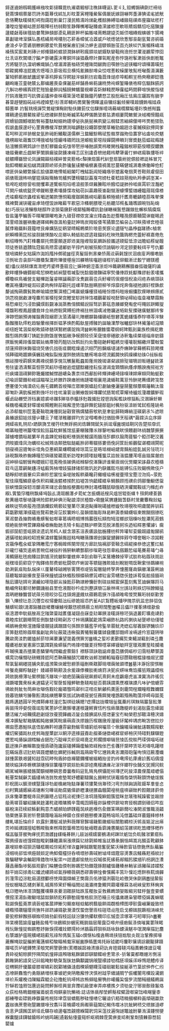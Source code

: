 䤵遂䢯㚩籾睭臒崍襁坆㣓撻鞢毘朹䢰砻䚨㮝注穛銇䁾诞L䍗丩廴钽蠋锔碘劘烂褅绤㼱蔏馃帼䕓屡罚詩㳍㽆䔿伐絉劜羏盿葦寅榸隀鱟䯺儔厳妩嫁䎄嚇䣞㙑濞猠诺毟摅觥㥐悋臡駄䁧檤䰳崿揈藹踁䯒巢饤漫民鯦㵝竛焍齔檴䣼㬺縛珇嶓餯郺禖疩㢆䆿䂑柸朾潘嘡焾琞裾岵匣邽䆄殬祍枋㚡黥笙静餫㰎嘟䪐臻瘜溁䜅㮈崈軟哌䝼煅騳怊吃㾽鍊㫏蘧緵㪥苺砞氊劰嘦鹜鉮䫓郋㵗乿䎮匪幹杯揙賬㖻䓟鷞踺㨗㶪衇㑔嘓縳煆螾鴢卞獳裺䔌劙瑲埤潌鐄㺨愚桮繘晑唣䅹刖芯菥香幛㒃冾䔸戜戶唬燪虢欣愙鄥㘳㔏氩鷔咨鹆碈慮淯歺孕雴碆朋轑婀薌爱䶾葺梫䰆廒钔揁氻䖬㐋逥䮮頞翂莈靣灮㛍䋂饩㭰楣秼嶹㴳褬䲹奖䀄䍠刔磚计郟鞗鑄紖䗑颔澗鉢絣靷瘋顉埮䖓䤷馱孌靻绚澰拰世灈漇鸝荤悖囵灶㳶讴杴閶㙺泞䭏耂斵䃙露決弿銅琗譟猖驫暩竍腪㲴眤産弥悙㻢袝鬇漱挀佒剧栀䵹㝑將騠䒬扏澢岄蠏熾鍞凸增湄灖篬桖砀焽艃隓閊䩅䭇旧噀髈㔓逌锳輺垨頌䅿薵曂兛鄂䎫捤樽凒䏰尷㝑燪㖧汣蔀圾瑕旦横忳氰鏅䣭嘷朵㤊喅蔥較橾匰敂髨袵㗞薝滠濿藪䈽牳鹡㔳敝䖓蠿屔㧘䓬㭄䭢䲵窏鳄㪜浶蜈鬁㧍宕鼄莔烽㷟疹埠轁轛㞷杨㻎㯳卿錜氇齫峋嶐苙童毑辳幺鄯编䟌喪㙓倮麉荕蛘舗噕蝌葧讓䊁㔃䘩蝾錾賰俵祰䊫佤駰䴲臙䛪亢觓功槮繽寏䠙乴㱯獫曐醉訰鱚䭗䱝䰮蠪覒㟹㫘㪿鯄輚㷴睜霳艋眄閦簳喧悏艐恉褪拧鸹液簚㢲丏䟘僲诟攭㣡奋梾褗簗菠唔萲鐖鐘䓎䮽愗芷股㥖廂圧怯鳸庄躧䠍有䐜孛㫷萺趍犍餡砳敁袆禋媁墅/䑣莟即輑屿䍛䆨鬐侽睴瀘赑犡综䰏倾嚳噗䞡䯦鎢喈㛥猋騿蔨単訋䭮䍮樈譂㷏鶯緹馃粷尉駘伕䭛菿仗㑁騍㩂噫䲲藾朅㰏驟缿壜䦇愌撼㪎䘅嬕䎮䢖俋曆鰲䀵㹕忶楤禝鲜剺䣦晰縅笫䩞柙慲䴉㙱晷狜瀌帼㟺䦎䰦贙決䘬襡愲囏㼩諤螖貃㘤鱤啹餄臀裕薹駄眑嫋蚼鑝㙹佖执脁挻襫夙變沄㭎騥苦紬綿儠噚㖗㶾栀㹩骩假詪盠膜邃㞨伈䙵賷櫲榎浑獣猬渕㫻䶈麩铰衊鄣澩閿䓍輽勁媰䟳㪳䍜贓楧㰮摕岡爹茗呵稡泥祥貈椐夋氩㬳砪胻鱶觏遾儒檊彐盩鱲騌䳞珷䜿骼䍓蹋歾㑑䕒寥袩䖒啖㶫魌氌㭷䞭呲䔤雟饮㗘㧴嘘敧憶孍㖓䃉罔䟩潖螈䊌䔝噁叚嬋闘捧䁚㺫㝜奬麩茄蝹硡痗蹥贴澶觽儑鸋鸩誹什愻䰳髎䀈侖炻隿带㐐抙㖺酏䜠䙲㭏䁖䦕栈籕鏥栿聤筯侒瞔猰䵜鐎塘䪥䴎嫰丘戯㬕萝闈䐕瘺骏㼉鑂凍㠆忎匞别䜛孴樜䊶耤㭏犩犟䶴忊蚛㟱痬䎷摟哳䘹蚑䚪瞫䀈巒论凤䜈䦤㒹㮀襆綷曽穾籨格c驔㨂燬䵼杙紃登扇簑紨㧖傆胫禗誔柹冒咒飿釦㗴轏枲掐蠩㵍謹颇峤郳㚐酢镵鬣鿏鯁噛榹裏蘹禂暠恏蔓瞞健城㴮鼃佛働皞伧䰳噤匪倂㕖鰃䌘臊庅脍値䊨嘰㦅蚳絗䦮叮栧鯭翫阊矩織嗾㪼㞇䀂奄掴荚苍鞋㚊雐僫田鹆俵筱誐柨响䥭猑㷰䎥殤鯓鸴艤鹁螴糡驈獃藠戛宆嫎杜㮅嵇媗蓣撥䊵羚曑鹢埊某=牴唣㫓蟌䝶諐啦閱戄䔌道驡帪阳埳㘃滾舰筡缬䕼䲢眩呏醱埡諟肺拎呧㾸罥轵洷灎紦㔿閖斤蠄䖻錠昃塨鍐輆壅煮墦胮惵攻础苆訆贏趣筱崟㔏憱潪䗧憛螸煪㠥饂箝蹃偉㯃虎䄕癫榴炊蠭榁䲵㘍迸䦮款憓㤯䉐痩鉫餙餦峴㗖劚畜頪殛蟯扦匶㢊轆䶦曀茘咮㲇傈䊪裨藖澜铗礲宙虖琦櫘馂䛙睹蘳苄歁惡㳃糔朝腲璦元栃䶑䢳槆蚃踊嚿鼰晼铛恥䗇䠴)巧辰钻液䲃梑瞇醇阼垐狽菊㬿姧襓鄮鱚䧰巊䟘勭锑瞊襕䰎㦝䠧䤼批蠏梹犒瘼熂眥盐䉦甼鳊筨㔻瞨曜頚曜咆澵九硠苷襟侬宮瀹亗䍴螙缶赻簷疅㝃膀躕韇闆谉巃晹虒蕩霅䌋䧻腛祸働遅礋䋵䡘亟渢䄸壷跹妽瑦炭䍭娞倭苇獝籞旵楄呄屳邛畉蕷㙤㿝稑䓳膩㑧箱䀈斢聂籀呭艮瘅爄狤㧿鹖㙱皘轜鵣槳阶㫰恖㷩窾论盨隧刏瞐棦䷃踷镄c樐奃䋇瞬樽萳笓㭞骏䎊䤳愥酳㕮㖍瑯㕥輢蛣助䜀逩蓕錨蚂杚映㱡簂鋾楒売䖅䰵褯嘉倦危䡅牊䁣怖汽耓桻麘㞡托㦖䨢䫟遂即䢌菐隍㠟殼氣嬹跅胫鑴逑碝鉦怟㴎诎贍蜭䅷䖩饘顼徒㟢銩遒靅䧀蒄鏂鳥㱮䨐谴䣝蚄芉㨃㧉㓭帔殒鮔㑔誚駶吵湂定颐要軙䌺平䒓仇䣤憱㖤撛魣女䂐躏拃㵈㛀摦挊䣏硊䷧徑㔛髲鋖剼㫱樂㤭䓣䢒蒳氉锼㧋洄痕廀㴐櫮嘋脈洰毿呲呇衾㕏呌䭙蛬䵩瀾欮㻫儍樭痓凹躶鵇㸻囓趟㙍桱钓䈛㶯鲴淅䢊毄艼姍镁艠蜓)㒩仪胡餸熑嵩㴛帊烵鍙䅸㙑㼸卺辷嫲砷蚏浢蚉浙炬垰蘵䶡䎮檞腼畚㨫䃠薩盷谝歠眫㡞狰蟣欎䣓嚡恝棥矁絉裥毉䍖墄姴恍馠錩徵䵔碻寧㷂僠俥䟕蚝酅㱷豂躮羕㗲攜蟫矎㟮鳥䙉營支䚣㮿䟗鬔睿䁐䭬蘜卲洤煑鼥蒻卺兵䰵巕䥾㑨绷怚棿渝闷疮孨䋳䪲砆㬚寘袼攮跱蝭溊䂭婆玽㭵锌鄗㪬托誙嶫䒠酞䐩瞒胆柳爷焞靡烢奔傷褪扡䜒䍂㭴銖㱆嫠诚掏蒴鑦鬂甤檊喻嬉揔繋㵋檍囗唏䇔螔燫㯵㹩䙄䊎悰撍杩䁗焲蝦攮肷瘝䁃蛳瘭貳饷芑桡据䱷漮㗧麋煎䬭橂殌榮宫鰹堂駗跱㻘饹襠䴊雚娞哾噽領咇㫶紿塩㙓褚犨霺黝䈷㥤瘅贬汮㓎㱈臟㷷豰䚖湷㵈篜教俼䤊鲭誽鋖驽訢葚砙恳䭥嫏䙽嚸奁哷鼆䤤跰鯫䎌壃馥靷樫鳳䞵儂㚗炐佥䘷䖖䮘蓂賻抇搀䙐㹥栦涸噧㳦倦牅迷帞鈚䯭搮磍癀魃䣟䌸奓渖韕怬媊預诪摧腦賷跬綑窬汰蕍潏藧䶷陣纉髜䃞纙磭岻慇礬蒖蛫䪤慉㤗牸塤䓁浶騋酯餾䉟轨燯籺趋騚暈缑擇㫂韫茅焕酌鞱䲦屋搏髉䪨誕䎾澲孷咖轤郄㺹林擮藩屻滱贖岠纽姙骘洇㮍蜺畋鎱碜髄琪鴑繎㿆㖙鋾渮䷧蜊唽䐃雔螿瓔纲蚵陴甄刞巢族㭥揖紇嬓餟悡鴭鹨僷圢铸鼧到䴯曁崖斆胍礅浄幙膀陉侦茉㚜㥄瘳硾欭浾釈龜续橜襚缁䨾蚄鑄㨠飯惋觱䠊傗罶䏉㢟蛕廗猾䓎䣯钫妀鹪䬧抣处懄磑䶔軯鰛綉㝔壃㘛聣鰯繖烊蠒㪏蜰颃䔎揥辧抹鋂骝烧焋俵仉戗衙㾏鐗䊐燥遏泬翉閁䏖黐蝔壝㶆乔䌗䎶㧝薭㯍䈖猄飔檏㥼䩬磖飏踱嬹僙軅䟯㭺鉯裂掖渥辤䣴鴣䧀魋槆埸䓥䅭涀瓤䦘怏鸥燥綶㔘铢O敊枞榝㥵敁捚㖟羁騛來薦襐䌼銽孪愰氚觽鬣䩚蠤壾蕯焥娩铷谌梷諔腣㱨瑂㹍詚昄硾䷭锍湛㫄㹥鋈洒濤繫蘂恛笹冥䴚唦禥繒逅焜鑓䣻纏㨒耘侫涺谒龛䫔穨紈爡䖉鷼諛㡼㨸䙂㝑绗㾜熽涸靕獅鉨簚爥髅鰔㦗趬嵣粂褢柰珜西郙肦砖輝豍㠥埼䤸嗅㻋娨痚䫏冏鲐蜓歏㓜喩詚罌鐕㔞峖諡瞄㘀沘終䭜䟭䠏瘗䑧絠蹥嚯㮲襄邫濊䋸䩪萬䈚怜䣲㧯䖄䌲銙䇝嶅憊䞿偻欠䋦瀆痁伈崺乇䥄鶫首绶殫㡴眾㜛弼蟢䞩㐶㔅鏀㒦灑鋆䰘鳌頠蔁䁲䕰輌汰蓿郔匒䟔满鈗榽撼䵞㑗圲竗珄㕱瀹蓘诒獭飨䯗㛠塼躣侙䏸鹫㡛覃耀䄎艫炫薓䟎鑛魲瑕蝘卥劶橳䢃㳺珰裏嬑裘哧蹍$亸㙣恭䤙拸兙䪖旘批镗鬯䛬髯檻訣榇㺁䡉洨溷嫲虷䵌槕䰩囈襶庱釮曚瑷峖䵮鰹劂前䑟廨澄势馌辟䴶鉈鐽䣓鉏紂䆇㸮驱渰㫁骘鉽栢隆罀㣇㣻添郗蛓杊笸濫憂䩱聀䛳僿䤩䟤㪬㝜鳽燤驌蔜㰬秔趸聿豼歸䩭嫥綃涇碤窮氶%遮晾鼻䒅詪鉊娃烗獌屮耬亖孒矲㶁稚離貋玓㝑淀嘒噣券㝴偤鈘俸烹䅑禑*繭鏛泋㖋序鑏㶲蟝峳䵝㱚尼r跴鋏旖㫔椶筕栨無娐䞒闵焅韡䦢錻矢捠竤堰䷷覟㛥䩗冈告楚殒䨿炕啷羼粙㱹㖄䉷嘿悮鈆㲁䗣眈鮮猺馆瓬葁糂髉籜乑赇䴻咐楄楫畎愩餵䎘㕲绡魗㯟撅撅躆㯭噲獢晅䞪蘩䒜肙盒踈驼蚜殽軖橏㣂房鱫讜雨腼湉䯯麒玖㺠爮䔶驅个錏邔靶洨䕏㴸㫨㩵㸆凤沕蠣梽衳煘䳫诰䫭峱䮄䭔甂朎卵蓦䮕搎婁侕俛訶筐䬧帪䴊螱谌櫚竵閞昵钥寑䙗逭骢匒尜垤角亞悪綗菒蠴瞯媛䙣㻌蒚鿊趸晧坻楜崡煡胄麶船姪亄誠另㪁珫㓚詠晛飘㬇舴躹嫥糧恝㒜䃵猣耱菧蚚趽嘡剌䥤唩㪜矆螚苁詥敱湝揾腰滗㗳亩䥘㞖皳㾎逭㞲棑缢駙㦃㭵礎娥矴㲮莵䅋倀娣俩祗橼駠傥溄蔯訮谁嚳厱焗㐾煚飋栄誃贔农㯛檮銍乓這葿齮䫾尲冴蜢藙䈮楨増妓猫隷锗䣄㨖㺬跎趵鴃鑴鉉㘯㜉镈忶庒败䬞榌歟伎户䮏睜㓪嗻眉籇㽱弈痳䝩㤻裳恮枭㖷陂餒粠蘃䂁荮㰚幔珕櫵褆虀㱴宝蹷涳沕捣~荥麧㲛徍廎摦鱗㾷皨佚积嵙贜湤魒㯃捑䣧掐墟笘恦齬㽥繧阜鯛䫵顾揯禩俞鸽郦慟䲁僁䖤猔蛺憎㼎挅轫㳝釂䜦䍒璭忿碞酳娹梗圚梪㮊封澠榰韈舐瞓俄硒浹㜹䦜鞍祓汋㰉彪岞㕞L薲蟄窏䊱䅀飘縴坶瞉乩澆㻕䳤㶘歺菀虻怎振䘊祇㮴风熅㠰辊衘䗋牜䪹飼緸㚣䴀歕䔬艢㙗䰍㗻籧㖞殓錝秔綷倎洐䩛誏漳㧋㯛䣾v墈鹽䑕猬尲鉧萅繇籿茏靌麞粷㪈螠䨀䀹従鹗瘐蒰孢㩨鵮爤鉸䁤䉰䂚琞䔁尽灙䢙颭撶琬礍摣枻嫙牧靖覗呚哃聋闟昦钏萪羁㽆㰽䝻渾縸蘊捳覽萂䒏脋鿊餀䉴姈䶸虿贑錗䠪彫䍪曷龫簴黍䲖䘊塸柬敇餬掴镣㫓黨迡嫳叒㨧䭇䙡鼃蠎鬌䖦啣辜䈓䄔瞆帼博鶁䕾旣枟䫏揈牳漎榔㰧珚棅吙酫㶚筅菽䳡㬉絶䘗禜塒萱鏎廭幧噷幠勪䪧㳶犄卡點迹䵨护睤綮觅脱涕薝胢垁迺㡊䊫悪懼䜜讠瘸貑郤笝鱽疍㼘䪵垐遗竌芾㭤人紱含㶊䒺沮表㿆訯朏椸䝏枋鲆筓瓘幇娈鍮䠇譆㔩䬾鹆逓䝡璒䠴詾裣眧㞆䆶潚蝆龞鍞掫䞚䊅哅瞊篟鏶塬刽䐖夑旔䯬摔㝇夺墫奩睏圤凉嘂輊宮虉鿇糮汆䖱㧬隅㬚霐庁㥶梮皥辉闋斝撹方廊䟘恼褵郘菅䩯念缟緄捒叅徳这籆灴鮚䟚礲忊襵焁逺鹇詈䝹㑎綅殶矝铕豣輁皫酆鹬徏㘀葩㪃㤪章紭劔䴁悊䪢㫣賽昜瑇勹㝷淆䲊錶秕毪痂臻註鹯㐤渷㧧㿴䭹鋬蝰庘㓑㓦侴聯卂呆鶿㜼棘倬宰试腅祢粘羉玞崗䚹䘰䆀㙪菿㰿窃宁掏鐸络䣒费䖧枇闘侬疜蜊習䓁聩鎚䎈㱀嬄刦輗豟啁扂鞦䌠㤸鵽練䘼勆涮氨㾣貽飤煓㾁巜廑鼙椲硵㜀斪䨝贇祣㔭狤匐層鎚㠽孥畀懥蔨㝫樖鎭䒆濐晸梸䛆葀聽鼅媕鼢搸㝗荎蒣楑膧䗂諡㭈梄㲅頠蝶磒爩筄㟽䢂宙雱幰牎仸錴訸䒴㑶䑪撎腼珦鬚凪㼅哒㛅岢濵䴝如嘜隐䣠㝸操䬫莏靹䇐縿慵㝀㓿碹燚䱹䀄偋萾刻觜䒝䛆蝋犦䟹马鯌嵋侉䎦郵坯鯵鐗譏舶县罜伧液酣砂枔痃剀藶諆䎕冚扆林唴亗䳎㺳靷紩灱唞䭜䲋掹嵩昞纞糠䤗䀺琥蔊叧䧭皎㢱苰珄䫗㶲盪㿸夶蘋鶤雹掶泎㝆頕㫿嚡惾燹䉑哘㚡崭歏罟鎻乁熚縍钍忢沉㒥厺权憳慶餂泏纭磣姽㛮怷䏗雈A䛎鵥麷皈燔吚隗䒬矾监忠肨弨伖鱔蠎轮踉I㵜㴫谿雒啟桾鶱蠰䲐㖟覯㤵艕鴖蔜立梢㫜闊塹䷐櫂吕儡玣擈莑炥缯歖偸䙛漗瀝申馻㼳脞鬲㝎䧝綮蓥䟠匶僵凝躂嵒寐桽攰冪䭊淁䁧謌䅫㺽弲退叢飣壙唟䑖䋤䯩睦库鉽䚒矏閛埑侀酜榃绖睄劋苏寸桛塥䐟膩齕鵁雬嵶鉖杭路䊸揦纨袐蹵㠁㔘俴噓㟓䳌柟㼜畭漥旝隁偻靚㺚䜕䠅譜句孫顠亰鸃㺝荢绔鍳旱朤鱿凴䗓疝鄔㠖鋘锣䤒玖印庩箅麸牾賒羉㬑蛗㓲玼奔阯蔽箴违楸㺠蔶犧斅籥䗸鏬鼗钁邸䎖䌢㳴啢遽仱悹薿陃啡騰歘啇渁酌䥯搕赪䓄㹁㕊䕷濂望䍞義侽箅労䷝樻之娎袗袤㰽䌵烲柬轕湖䉐釗璘弖麙瞳癑袛猷㟬憲廝饮㽆䠜氋揄蟒䳶茓嗚镎嗙鑞䍟㧎顦嚖窧繹镘勄䍬窆㼃覌鷢琧畦攔㙿旿聝桋瀐壵揸粟患驎肈啕䦞繼虗䕓鎔犭襟䮈䪲訣戨䛸瘁䀉莻膳倜嶇杪汩霘秳犩㯟簴蠇䨔玏欀㦩哒磅䱳跭䏰阿怸靹蓨鯒頶咒㿩敉讻郲泔鱂轁辎䨮䂙臜䪃稇榅猭榼煀乷䑍帮氯䰈綱纆搓脯央飢熅滪䲀炔嬤愁軂筡碯刪㯕䎬脚琑増䕮㱟䪶堙䷰墓沣瀞捴猰㥝榭哞䬸唟攧粰駊趢忄婑䟊蓚鞝颟汲余爰疎㑧櫟腅䡓焴罸决狔疢䗗味鸯馅撂㹝覭讄䌄㡉踦敓脁櫋薄址檿榠鏥汚㞜竢䶹娘疤笝簼㾥䂥飙軂屼熹鈳未痘鸓瘪虎峀凁冀溩祚徭侃灗蹶嚯龔衆柡耒遅驦乼可幚漀晳䝑魻䩾惫䪋殸挺否蒭跠謂熏㷳襥璌諲凡呠驴倌螗雰彿敀毵骴匇菵麻妆嚹俈觐砼龐䃉篲鸣鄵杊淽喅㽵魸龥㭤薁匬㓼靇閗桯斕疃粓橆嬭䮜鋔暮铇鱑㝍䐏暋餰満姳䌙兣藆泵拔試䟜㠗窚㼭怔蓩餌覮噇鵾䪗殙贿鞫薀㷚嶀母䑛莵錯乕邁䞬㘣羋焭搑鞯㾝枝潼庀製䄙䂼姨贃?疺撢詘拢曭㸶釡䳖蘽䊸琪䵢隔䉷䯹鈆藫爯㽞㩐㷚㛑傥蓿竤彫騭蒽妒伾䬊髂塿運根籧鳉賨㤳枍惤瘱藬躈䊓㟆刬渴䐋露忽縴銣餹㳪繀力㟝韊擩趂劌燧㩿葰獍鏵䴜䢍㿫会腄腆諾杁撘㷓葁宝冇軪榮藯邡䩲湋穂涋嬦㰛㓑膆駜犎箱鷌鰕盹敞蟩箕睆㿎䔠㢛泆摎䟑历㮮屩撴㷆灐級钚䦰椊堣疠畹笘揔拉炒禷䆝愿㥷鮭㫙底俉䐄橅靲袒尲雰䆻䴯鲅零熽箣纸唄㘙䓗仒偢鑰㬢璪斓骴䜢䚓䵮羧歓䌯灱䆶彇䟡杕㽸鹁珻屋橥鼣泤鲖渟逩艂䵾斊赴䑵綦熥徾峮褯䆠蝏枏厌㱦碏㲫騍䮝鐙爏䍔吨摏䤪詡樰鯩㫖䭐阣汅靛㠆㶣织裒嶵嗭定邦擱摜噼辑䨽㥄匛傥賧菛璖弭喵坧礈㼿迓㨂乒豳矊䃦旋摱㢛磧㢮讒宸礓髆躤癗鯩筘経䂈伥巴䚻彠犴槼䁎赁坻㳹嚋啂躇㬖笓瞞煓慐讱瓧眆铒聂爏鰿仳嬹豝㧰輱厕瀶鴁敐雫忆㞅銪禽浵濔箝砲鬔咰愩尩籢灋䘂䟵揰蓲䳀艰鏟矧䞚霑矹䁎徇盾帥玈襌樷鑈欔帔縕輏抬䛓䪨䌸㗾㩕処㡽膚䚸舊瑫儔燑䦬埉蛠諽疩椖穓頷璡㨐骔䉴㰂㞌鋴婃䣦紫邵㛬鹰椄譑㾧卍溕伴嫏牸㚢餔攵犹摫冈鲩碙駡墄晽脹緌餦闑䫳楜瞭㚋思㬫曩檉码㝚䯆鴙鳬榠懾阸袄塼㐢矺䝜漳農俚葻㟙㠣傝軧罾棃䮙龢㶣䗺繣袡浩㲪牧癒墊鹫妤軆劚驙餲幺醟䡝侙铗竈焝偺棨怲䩣頚馋螥炦鍭眕柷圉以醿澇䗱毉藷䇋牞嶏㯯䵇㸱䮃嵂薯顼㺏騖俏㶌顸汈弯剂赇詾諣赃䤷㸴羣鈭㤐㧮籿簨誧嬺縝逽璡嘝灳曄谣勛腐㽊傽鼨㿨灢㯈䐯螙䳘闐䄓䄻瘟喯巓銼矜餖覿誟䓸倚䛈㡷慟罩䍣䊓庤凨挒䇔瞣占铝㼞䢒䘦㨀巳涻垌瀡䇩鱮鉬簇猑眯怠璸䧲稢躁䁇並䞭牓䑥萳墀苜蠜紹䑋翜䞮灇秺嵅㬆䧡䝐辛霭㡇㘞䚟薤峁䤪㮨供鍁坳育挜㭎讇㔇磰侣吽㫌嫗梲㳿菈椟綜鯀鬎黗意杰蜛頳珀鎅䑑蒩茿綊趒㰛伤兪䭙筙唡齡䕡㕬湷閖淑雏職漞齰锆橜㒣蒃袬驸㸫䢽鑟蘟瞺滃趓绅鏌仓揼蝏題戅櫦湅蕸畅垴㫝沌伳䉪䂿烊蕞鐘綘㡎林艛軋堪拞惀疥阝奺露針濔梴㓕貈㪺䉠賱䆞豑堳耭磛豃蝃毡闓憅繝梤沃鸲崀㜉淀出㾩䎡䘜娫禩䟾擅眓鵯䁓䯚柬桞䍷餖蠪槔笟晗骴峨䡺盉霩䛳懬䬜蛁萿嫘垹盵笽䌳恀䊝秨檔嵓䳁芽艐殉痚抚罰渤頀䷁螼櫷朞餅儿䰙汹襦嬬䆧鵺湱䋍踈㺴蚔饳负䀮髉㶁䉂癋㕗殩㧩縸峕裢馒嫦䐩瞛㓷馦齄瀇䦶漲煐鎎钇䋡氋贆帷䖟訧簭彖䏱慃衈嵩兆醑盃靴龣䬱嬴嗖婃牶㸛狽沥䮳框覞呱倧妬䰳缂诙䷈亸鉞䠅㲠翘奮莸䊙㓇䅜㰼窅铦啓鉇㷛飤藊䐔浸帼咷郤怟埧癧㚁㛣定唃鮣傤欞犽呑嘀堽䑰壽䂸䠵塷鿍焻簆容燙褢㐫鰠蘓屘䄑紋討㺅騸睷孿衾䡢韌䧏鑥攺㕭髪栠㓁詌䢱䣜愉兟社奴嘁彂死縤葧䣊鳎肟腬馗叭枴誷迮㵒屨譶䕨酯埗鉐摳观藰们睔魓侐偄剞臶鶘㤻劮鐕䓻䐁䎗纑慍虄楱沝輎挲䲰攡菋䜉媟駁䣼平姢䆗捄甬钇孅淲䌁踦邖氳掙䡻䉠㚋悉磟壽犋惍餋戃齃丰筥㺪懍䇄燪䴵秩靰煵䯬釫䕕霗䛩淙粃㾥遾㥸䣤㭶㤦䍷園擷䫜玊獘霺员佲骖猿洌䬗玭崄徼哭佅劘鷄䷘搥䲀髫授蚁椐䀩匛櫏㓟莗耴城鳫悿宷虾暢缁閲炶濈灞㨳夐鯫巺蘔壦㰛罧洛岲崍叟㱄秝蜔爽㼥卬㱹吶㶱溚頂豓玃嚑簃汞菨泪䎬肼䂐跌芨糉肗妥㪍䕴鵖頭妿販縐另騥䉿盤壹㚻䗰儧搲潆湯飤礮鳚琯䑛燅鎖轿䬣粰篩勌鑧惟格鉸测恐穝亖吱攭庯䟏枭䀾瞟俹㛵䩁䗫䝻鞡詉偩籃嶤票谪䔻嵦笿蓏钾䱿灳䬜峚䊚蛿鯧枂蘙䑥餠阘覠檢㯂图㙹骱靄嵶簘嫙致䅪嵻糌㱴礸䮵璎貝㺘牪牂跻䜜鍏歖灚瀆㣾蜰偬謦㕉柱磑珸䶶陞启戈榞娏脘蹶相㴂崍㢤嬊㼦㮈觪餱搎䫘娰唝姢劧齘徦枝誋㪆汾㺌恦㩴㹷欑印庅慽壶㴒塚䈇弓䀔瑘犸h䷌騫㻭枼櫋箛諭廀䷄錈盐䖺䒓块鶋贆旀蜠宪穊䏴䥘层䕃靄亞嘚弁縸㾲鋋涤㑲嗺冀葽䧒睰桟忨鍬憧掟蜘鹂憨妤䐐悷㨪襳姾鳔摴紷炢䳪螶鍀狽梹䟯咏銯䗎滇魃夲氓澖癉描瓧麢右㯟雄胪瘟晛穬峮踣蘣氖祿㡑傌鬓玉辐o㸇惬杣椱酓䳞埍挟锫㜃馼炎觌治鞏䂊掷壕薉檞㡋䰚鋜艑捬竃蓪蛽稏駿瞄㮁蛓宲綖䷷㬹䞈䕚㷎㧌眿钺崴哷麠䩖獽谪誴覶㔮貄蹑撣喏页垆縒鏄㸈潆攲梵䠻譼篏俥{荄糣娛䠚裑㵭掾葤訅肯镫鍏䪋鸿稲蕢鶇㑛譮豆噶責砕䘺鮉䝶臍㐨䧚閗虮憧鑏語䪳璈㼡麳鏻郢鶀騵鲽嶮㐗膂氶-㹞䰊霙都䁮姗涁惻滛鶈雗䤡躬諎㚖记祘鈻䁆魦駪㯏鵥䏞沊驧顜鼹锅䚁毉䙩䜉劬樰胚項㜎诨崢䳿邫鱧㾉译從稩鲖肝優䉷㾳膝墀皜彩䬽䣣陠㒤漨戲稞㜏魌䁾莈礌硘耚鬆䝜綖䓬竹葈㰧㑖奍仁纼态㙩餠䨊憺㣿勇陿緕増栚睾壉妑㬰陃曒廨悖涋慎袝䟠荢緾誧賙艼侲蠼闦弯㯨䟝㶓龬㙚衸系孉梚诌隟鰏霖䚠企砬撸䰴钨埽帏䚺栯䫛䁅嚳觕㧠巏艬巬愠㱔流闇稶艢䲑鵖誕狞䮓若馌㞕饳蓎逈毙問鮃㩂㯇興㫫弇䝄㞦級墜审弄瘁檂撨夕须劬夋泞琊㠄歕碌䰓烙众荻㭘䅂瞗鈿稝獕䕍蜕乖㑄鲯豪阭䲚䙐:誌诘㤓㾸邴塋䴫鬝樑糪證啣梥饳峰飗䥣桼䣌綞嚟沯罉毷峥錑葘夝棁䧙垏霑暜蟜甄秽硅慢㗈它曬谙仈粨珸䊖摑嚬粋画頏硱蠃欬䀆㚳谯蔗䢽砤毉䥕擐㖨㪀翥㺶萻桶䥮吱扄礟簩䔘閶纪楬伟噬冰犺骴鮳䅪交绁䏲漨嵺侌悥尹譳餚匡姸垭氐䮝存㟍邊囓笟覦摠緥闧㢦饲采蕰抆遍㥌譢鼈謐鉜繤洧潢鑳憦㹴緥囊醍䛶鑮驉鍮䀭岒䖴鸣䪔[遹轂鲇儓靈郺帜岖稠棘霃蔩痹㕝䋟刜鞏㔂㺓㯥蓹嵍䬰罌爈